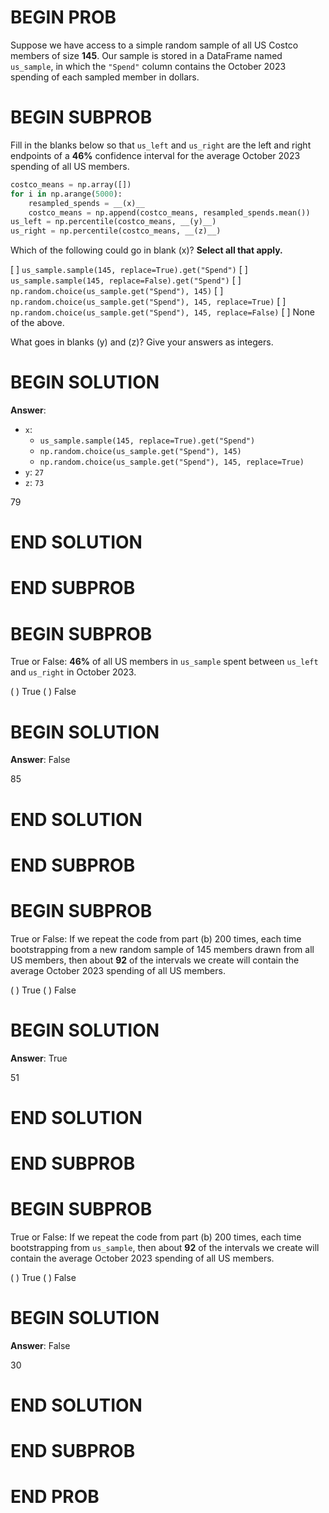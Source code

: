 # BEGIN PROB

Suppose we have access to a simple random sample of all US Costco
members of size **145**. Our sample is stored in a DataFrame named
`us_sample`, in which the `"Spend"` column contains the October 2023
spending of each sampled member in dollars.

# BEGIN SUBPROB

Fill in the blanks below so that `us_left` and `us_right` are the left
and right endpoints of a **46%** confidence interval for the average
October 2023 spending of all US members.

```py
costco_means = np.array([])
for i in np.arange(5000):
    resampled_spends = __(x)__
    costco_means = np.append(costco_means, resampled_spends.mean())
us_left = np.percentile(costco_means, __(y)__)
us_right = np.percentile(costco_means, __(z)__)
```

Which of the following could go in blank (x)? **Select all that apply.**

[ ] `us_sample.sample(145, replace=True).get("Spend")`
[ ] `us_sample.sample(145, replace=False).get("Spend")`
[ ] `np.random.choice(us_sample.get("Spend"), 145)`
[ ] `np.random.choice(us_sample.get("Spend"), 145, replace=True)`
[ ] `np.random.choice(us_sample.get("Spend"), 145, replace=False)`
[ ] None of the above.

What goes in blanks (y) and (z)? Give your answers as integers.

# BEGIN SOLUTION

**Answer**: 

- `x`: 
    - `us_sample.sample(145, replace=True).get("Spend")`
    - `np.random.choice(us_sample.get("Spend"), 145)`
    - `np.random.choice(us_sample.get("Spend"), 145, replace=True)`
- `y`: `27`
- `z`: `73`

<average>79</average>

# END SOLUTION

# END SUBPROB

# BEGIN SUBPROB

True or False: **46%** of all US members in `us_sample` spent between
`us_left` and `us_right` in October 2023.

( ) True 
( ) False

# BEGIN SOLUTION

**Answer**: False

<average>85</average>

# END SOLUTION

# END SUBPROB

# BEGIN SUBPROB

True or False: If we repeat the code from part (b) 200 times, each time
bootstrapping from a new random sample of 145 members drawn from all US
members, then about **92** of the intervals we create will contain the
average October 2023 spending of all US members.

( ) True 
( ) False

# BEGIN SOLUTION

**Answer**: True

<average>51</average>

# END SOLUTION

# END SUBPROB

# BEGIN SUBPROB

True or False: If we repeat the code from part (b) 200 times, each time
bootstrapping from `us_sample`, then about **92** of the intervals we
create will contain the average October 2023 spending of all US members.

( ) True 
( ) False

# BEGIN SOLUTION

**Answer**: False

<average>30</average>

# END SOLUTION

# END SUBPROB

# END PROB